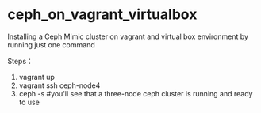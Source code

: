 # ceph_on_vagrant_virtualbox
Installing a Ceph Mimic cluster on vagrant and virtual box environment by running just one command

Steps：
1. vagrant up
2. vagrant ssh ceph-node4
3. ceph -s #you'll see that a three-node ceph cluster is running and ready to use
